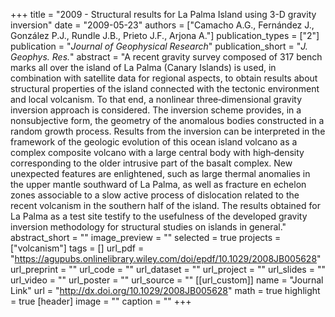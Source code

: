 +++
title = "2009 - Structural results for La Palma Island using 3-D gravity inversion"
date = "2009-05-23"
authors = ["Camacho A.G., Fernández J., González P.J., Rundle J.B., Prieto J.F., Arjona A."]
publication_types = ["2"]
publication = "_Journal of Geophysical Research_"
publication_short = "_J. Geophys. Res._"
abstract = "A recent gravity survey composed of 317 bench marks all over the island of La Palma (Canary Islands) is used, in combination with satellite data for regional aspects, to obtain results about structural properties of the island connected with the tectonic environment and local volcanism. To that end, a nonlinear three‐dimensional gravity inversion approach is considered. The inversion scheme provides, in a nonsubjective form, the geometry of the anomalous bodies constructed in a random growth process. Results from the inversion can be interpreted in the framework of the geologic evolution of this ocean island volcano as a complex composite volcano with a large central body with high‐density corresponding to the older intrusive part of the basalt complex. New unexpected features are enlightened, such as large thermal anomalies in the upper mantle southward of La Palma, as well as fracture en echelon zones associable to a slow active process of dislocation related to the recent volcanism in the southern half of the island. The results obtained for La Palma as a test site testify to the usefulness of the developed gravity inversion methodology for structural studies on islands in general."
abstract_short = ""
image_preview = ""
selected = true
projects = ["volcanism"]
tags = []
url_pdf = "https://agupubs.onlinelibrary.wiley.com/doi/epdf/10.1029/2008JB005628"
url_preprint = ""
url_code = ""
url_dataset = ""
url_project = ""
url_slides = ""
url_video = ""
url_poster = ""
url_source = ""
[[url_custom]]
  name = "Journal Link"
  url = "http://dx.doi.org/10.1029/2008JB005628"
math = true
highlight = true
[header]
image = ""
caption = ""
+++
